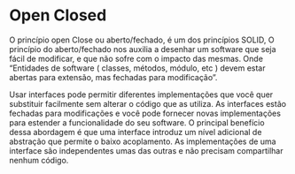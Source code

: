 # Open Closed

O princípio open Close ou aberto/fechado, é um dos princípios SOLID, O princípio do aberto/fechado nos auxilia a desenhar um software que seja fácil de modificar, e que não sofre com o impacto das mesmas. Onde “Entidades de software ( classes, métodos, módulo, etc ) devem estar abertas para extensão, mas fechadas para modificação”.

Usar interfaces pode permitir diferentes implementações que você quer substituir facilmente sem alterar o código que as utiliza. As interfaces estão fechadas para modificações e você pode fornecer novas implementações para estender a funcionalidade do seu software. O principal benefício dessa abordagem é que uma interface introduz um nível adicional de abstração que permite o baixo acoplamento. As implementações de uma interface são independentes umas das outras e não precisam compartilhar nenhum código.